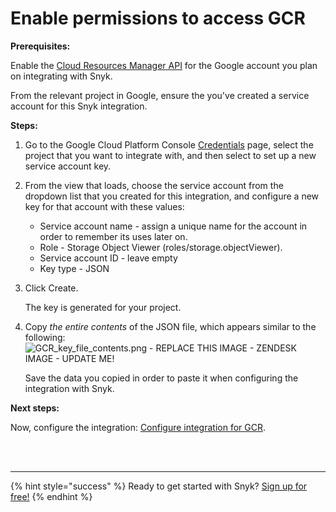 # Enable permissions to access GCR

**Prerequisites:**

Enable the [Cloud Resources Manager API](https://console.cloud.google.com/apis/library/cloudresourcemanager.googleapis.com?q=cloud%20resource%20manager&id=16f5d23e-c895-4b9d-88e4-864c1766636f&project=next-for-integration-testing/) for the Google account you plan on integrating with Snyk.

From the relevant project in Google, ensure the you've created a service account for this Snyk integration.

**Steps:**

1. Go to the Google Cloud Platform Console [Credentials](https://console.cloud.google.com/apis/credentials/) page, select the project that you want to integrate with, and then select to set up a new service account key.
2. From the view that loads, choose the service account from the dropdown list that you created for this integration, and configure a new key for that account with these values:
   * Service account name - assign a unique name for the account in order to remember its uses later on.
   * Role - Storage Object Viewer \(roles/storage.objectViewer\).
   * Service account ID - leave empty
   * Key type - JSON
3. Click Create.

   The key is generated for your project.

4. Copy _the entire contents_ of the JSON file, which appears similar to the following: ![GCR\_key\_file\_contents.png - REPLACE THIS IMAGE - ZENDESK IMAGE - UPDATE ME!](https://support.snyk.io/hc/article_attachments/360007147378/uuid-c4e3b781-e575-5ab8-6cea-b0a8654068c4-en.png/)

   Save the data you copied in order to paste it when configuring the integration with Snyk.

**Next steps:**

Now, configure the integration: [Configure integration for GCR](https://support.snyk.io/hc/articles/360003916118#UUID-9e0df3f8-0780-b593-573b-5185bdca4a6d).

 
<br><br><hr>

{% hint style="success" %}
Ready to get started with Snyk? [Sign up for free!](https://snyk.io/login?cta=sign-up&loc=footer&page=support_docs_page/)
{% endhint %}